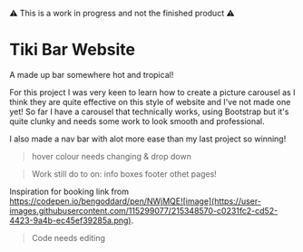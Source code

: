 :warning: This is a work in progress and not the finished product :warning:

# Tiki Bar Website
 A made up bar somewhere hot and tropical!
 
 For this project I was very keen to learn how to create a picture carousel as I think they are quite effective on this style of website and I've not made one yet! 
 So far I have a carousel that technically works, using Bootstrap but it's quite clunky and needs some work to look smooth and professional.
 
 I also made a nav bar with alot more ease than my last project so winning!
> hover colour needs changing & drop down
 
 >Work still do to on:
 info boxes
 footer
 othet pages!
 
 Inspiration for booking link from https://codepen.io/bengoddard/pen/NWjMQE![image](https://user-images.githubusercontent.com/115299077/215348570-c0231fc2-cd52-4423-9a4b-ec45ef39285a.png).  
> Code needs editing

 
